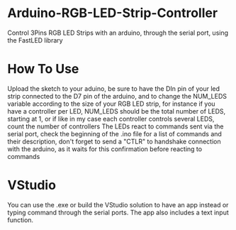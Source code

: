 # Arduino-RGB-LED-Strip-Controller
Control 3Pins RGB LED Strips with an arduino, through the serial port, using the FastLED library

# How To Use
Upload the sketch to your aduino, be sure to have the DIn pin of your led strip connected to the D7 pin of the arduino, and to change the NUM_LEDS variable according to the size of your RGB LED strip, for instance if you have a controller per LED, NUM_LEDS should be the total number of LEDS, starting at 1, or if like in my case each controller controls several LEDS, count the number of controllers
The LEDs react to commands sent via the serial port, check the beginning of the .ino file for a list of commands and their description, don't forget to send a "CTLR" to handshake connection with the arduino, as it waits for this confirmation before reacting to commands 

# VStudio
You can use the .exe or build the VStudio solution to have an app instead or typing command through the serial ports. The app also includes a text input function.
